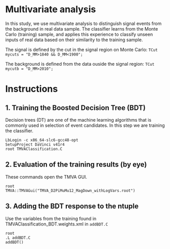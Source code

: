 # Multivariate analysis

In this study, we use multivariate analysis to distinguish signal events from the background in real data sample. The classifier learns from the Monte Carlo (training) sample, and applies this experience to classify unseen inputs of real data based on their similarity to the training sample.

The signal is defined by the cut in the signal region on Monte Carlo: `TCut mycuts = "D_MM>1840 && D_MM<1900";`

The background is defined from the data ouside the signal region: `TCut mycutb = "D_MM>2010";`

# Instructions

## 1. Training the Boosted Decision Tree (BDT)

Decision trees (DT) are one of the machine learning algorithms that is commonly used in selection of event candidates. In this step we are training the classifier.

```
LbLogin -c x86_64-slc6-gcc48-opt
SetupProject DaVinci v41r4
root TMVAClassification.C
```

## 2. Evaluation of the training results (by eye)

These commands open the TMVA GUI.

```
root
TMVA::TMVAGui("TMVA_D2PiMuMu12_MagDown_withLogVars.root")
```

## 3. Adding the BDT response to the ntuple

Use the variables from the training found in TMVAClassification_BDT.weights.xml in `addBDT.C`

```
root
.L addBDT.C
addBDT()
```
